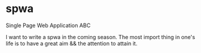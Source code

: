# spwa
Single Page Web Application ABC

I want to write a spwa in the coming season.
The most import thing in one's life is to have a great aim && the attention to attain it.
